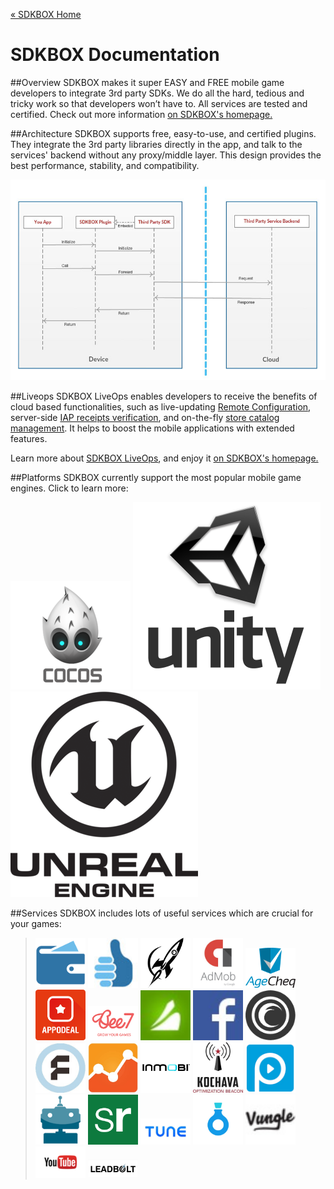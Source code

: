 [&#171; SDKBOX Home](http://sdkbox.com)

<h1>SDKBOX Documentation</h1>

##Overview
SDKBOX makes it super EASY and FREE mobile game developers to integrate 3rd party SDKs. We do all the hard, tedious and tricky work so that developers won’t have to. All services are tested and certified. Check out more information [on SDKBOX's homepage.](http://sdkbox.com)


##Architecture
SDKBOX supports free, easy-to-use, and certified plugins. They integrate the 3rd party libraries directly in the app, and talk to the services' backend without any proxy/middle layer. This design provides the best performance, stability, and compatibility.

![chart](./imgs/sdkbox_sequence.jpg)

##Liveops
SDKBOX LiveOps enables developers to receive the benefits of cloud based functionalities, such as live-updating [Remote Configuration](./remote-config), server-side [IAP receipts verification](./receipt-verification), and on-the-fly [store catalog management](catalog-management). It helps to boost the mobile applications with extended features.

Learn more about [SDKBOX LiveOps](./liveops), and enjoy it [on SDKBOX's homepage.](http://sdkbox.com)

##Platforms
SDKBOX currently support the most popular mobile game engines. Click to learn more:

<div class="platforms">
<a href="./cocos"><img src="./imgs/cocos.png"></a>
<a href="./unity/iap"><img src="./imgs/unity.png"></a>
<a href="./unreal/iap"><img src="./imgs/unreal.png"></a>
</div>


##Services
SDKBOX includes lots of useful services which are crucial for your games:

> <a href="http://www.sdkbox.com/plugins/iap"><img src="./imgs/iap.png" /></a>
> <a href="http://www.sdkbox.com/plugins/ratings_reviews"><img src="./imgs/review.jpg" /></a>
> <a href="http://www.sdkbox.com/plugins/adcolony"><img src="./imgs/adcolony.jpg" /></a>
> <a href="http://www.sdkbox.com/plugins/admob"><img src="./imgs/admob.jpg" /></a>
> <a href="http://www.sdkbox.com/plugins/agecheq"><img src="./imgs/agecheq.png" /></a>
> <a href="http://www.sdkbox.com/plugins/appodeal"><img src="./imgs/appodeal.png" /></a>
> <a href="http://www.sdkbox.com/plugins/bee7"><img src="./imgs/bee7.jpg" /></a>
> <a href="http://www.sdkbox.com/plugins/chartboost"><img src="./imgs/chartboost.jpg" /></a>
> <a href="http://www.sdkbox.com/plugins/facebook"><img src="./imgs/facebook.jpg" /></a>
> <a href="http://www.sdkbox.com/plugins/flurryanalytics"><img src="./imgs/flurry.png" /></a>
> <a href="http://www.sdkbox.com/plugins/fyber"><img src="./imgs/fyber.jpg" /></a>
> <a href="http://www.sdkbox.com/plugins/googleanalytics"><img src="./imgs/ga.jpg" /></a>
> <a href="http://www.sdkbox.com/plugins/inmobi"><img src="./imgs/inmobi.jpg" /></a>
> <a href="http://www.sdkbox.com/plugins/kochava"><img src="./imgs/kochava.jpg" /></a>
> <a href="http://www.sdkbox.com/plugins/playphone"><img src="./imgs/playphone.jpg" /></a>
> <a href="http://www.sdkbox.com/plugins/soomlagrow"><img src="./imgs/soomla.png" /></a>
> <a href="http://www.sdkbox.com/plugins/scientificrevenue"><img src="./imgs/sr.png" /></a>
> <a href="http://www.sdkbox.com/plugins/tune"><img src="./imgs/tune.jpg" /></a>
> <a href="http://www.sdkbox.com/plugins/valuepotion"><img src="./imgs/valuepotion.jpg" /></a>
> <a href="http://www.sdkbox.com/plugins/vungle"><img src="./imgs/vungle.jpg" /></a>
> <a href="http://www.sdkbox.com/plugins/youtube"><img src="./imgs/youtube.png" /></a>
> <a href="http://www.sdkbox.com/plugins/leadbolt"><img src="./imgs/leadbolt.jpg" /></a>

<style>
blockquote img {width:80px}
</style>

